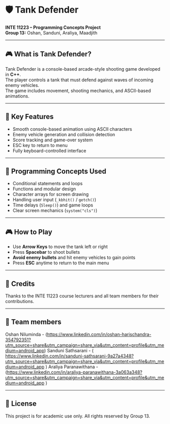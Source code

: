 # 🛡️ Tank Defender
**INTE 11223 – Programming Concepts Project**  
**Group 13:** Oshan, Sanduni, Araliya, Maadjith  

---

## 🎮 What is Tank Defender?
Tank Defender is a console-based arcade-style shooting game developed in **C++**.  
The player controls a tank that must defend against waves of incoming enemy vehicles.  
The game includes movement, shooting mechanics, and ASCII-based animations.

---

## 🔑 Key Features
- Smooth console-based animation using ASCII characters
- Enemy vehicle generation and collision detection
- Score tracking and game-over system
- ESC key to return to menu
- Fully keyboard-controlled interface

---

## 🧠 Programming Concepts Used
- Conditional statements and loops
- Functions and modular design
- Character arrays for screen drawing
- Handling user input (`_kbhit()` / `getch()`)
- Time delays (`Sleep()`) and game loops
- Clear screen mechanics (`system("cls")`)

---

## 🎮 How to Play
- Use **Arrow Keys** to move the tank left or right
- Press **Spacebar** to shoot bullets
- **Avoid enemy bullets** and hit enemy vehicles to gain points
- Press **ESC** anytime to return to the main menu

---

## 📢 Credits
Thanks to the INTE 11223 course lecturers and all team members for their contributions.

---

## 📢 Team members 

Oshan Niluminda - (https://www.linkedin.com/in/oshan-harischandra-354792351?utm_source=share&utm_campaign=share_via&utm_content=profile&utm_medium=android_app)
Sanduni Sathsarani - ( https://www.linkedin.com/in/sanduni-sathsarani-9a27a4348?utm_source=share&utm_campaign=share_via&utm_content=profile&utm_medium=android_app ) 
Araliya Paranawithana - (https://www.linkedin.com/in/araliya-paranawithana-3a063a348?utm_source=share&utm_campaign=share_via&utm_content=profile&utm_medium=android_app ) 

---

## 📌 License
This project is for academic use only. All rights reserved by Group 13.
